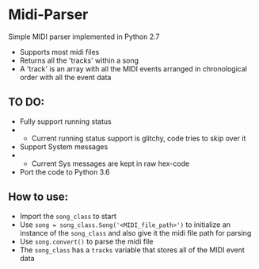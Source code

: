 # Midi-Parser
Simple MIDI parser implemented in Python 2.7

* Supports most midi files
* Returns all the 'tracks' within a song
* A 'track' is an array with all the MIDI events arranged in chronological order with all the event data

## TO DO:
* Fully support running status
* - Current running status support is glitchy, code tries to skip over it
* Support System messages
* - Current Sys messages are kept in raw hex-code
* Port the code to Python 3.6

## How to use:
* Import the `song_class` to start
* Use `song = song_class.Song('<MIDI_file_path>')` to initialize an instance of the `song_class` and also give it the midi file path for parsing
* Use `song.convert()` to parse the midi file
* The `song_class` has a `tracks` variable that stores all of the MIDI event data
